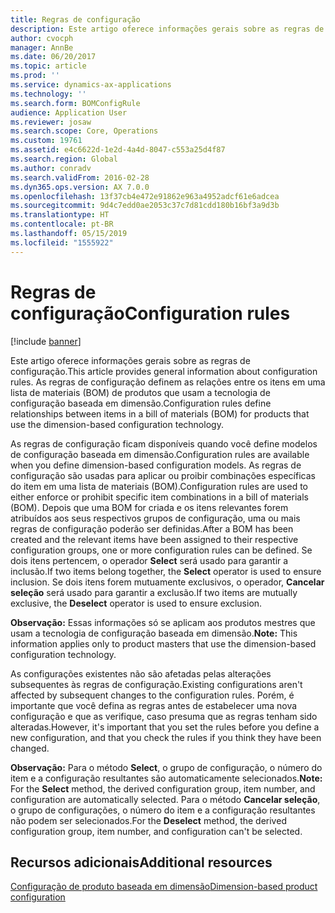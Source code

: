```yaml
---
title: Regras de configuração
description: Este artigo oferece informações gerais sobre as regras de configuração. As regras de configuração definem as relações entre os itens em uma lista de materiais (BOM) de produtos que usam a tecnologia de configuração baseada em dimensão.
author: cvocph
manager: AnnBe
ms.date: 06/20/2017
ms.topic: article
ms.prod: ''
ms.service: dynamics-ax-applications
ms.technology: ''
ms.search.form: BOMConfigRule
audience: Application User
ms.reviewer: josaw
ms.search.scope: Core, Operations
ms.custom: 19761
ms.assetid: e4c6622d-1e2d-4a4d-8047-c553a25d4f87
ms.search.region: Global
ms.author: conradv
ms.search.validFrom: 2016-02-28
ms.dyn365.ops.version: AX 7.0.0
ms.openlocfilehash: 13f37cb4e472e91862e963a4952adcf61e6adcea
ms.sourcegitcommit: 9d4c7edd0ae2053c37c7d81cdd180b16bf3a9d3b
ms.translationtype: HT
ms.contentlocale: pt-BR
ms.lasthandoff: 05/15/2019
ms.locfileid: "1555922"
---
```

# <a name="configuration-rules"></a><span data-ttu-id="606f2-104">Regras de configuração</span><span class="sxs-lookup"><span data-stu-id="606f2-104">Configuration rules</span></span>

[!include [banner](../includes/banner.md)]

<span data-ttu-id="606f2-105">Este artigo oferece informações gerais sobre as regras de configuração.</span><span class="sxs-lookup"><span data-stu-id="606f2-105">This article provides general information about configuration rules.</span></span> <span data-ttu-id="606f2-106">As regras de configuração definem as relações entre os itens em uma lista de materiais (BOM) de produtos que usam a tecnologia de configuração baseada em dimensão.</span><span class="sxs-lookup"><span data-stu-id="606f2-106">Configuration rules define relationships between items in a bill of materials (BOM) for products that use the dimension-based configuration technology.</span></span>

<span data-ttu-id="606f2-107">As regras de configuração ficam disponíveis quando você define modelos de configuração baseada em dimensão.</span><span class="sxs-lookup"><span data-stu-id="606f2-107">Configuration rules are available when you define dimension-based configuration models.</span></span> <span data-ttu-id="606f2-108">As regras de configuração são usadas para aplicar ou proibir combinações específicas do item em uma lista de materiais (BOM).</span><span class="sxs-lookup"><span data-stu-id="606f2-108">Configuration rules are used to either enforce or prohibit specific item combinations in a bill of materials (BOM).</span></span> <span data-ttu-id="606f2-109">Depois que uma BOM for criada e os itens relevantes forem atribuídos aos seus respectivos grupos de configuração, uma ou mais regras de configuração poderão ser definidas.</span><span class="sxs-lookup"><span data-stu-id="606f2-109">After a BOM has been created and the relevant items have been assigned to their respective configuration groups, one or more configuration rules can be defined.</span></span> <span data-ttu-id="606f2-110">Se dois itens pertencem, o operador **Select** será usado para garantir a inclusão.</span><span class="sxs-lookup"><span data-stu-id="606f2-110">If two items belong together, the **Select** operator is used to ensure inclusion.</span></span> <span data-ttu-id="606f2-111">Se dois itens forem mutuamente exclusivos, o operador, **Cancelar seleção** será usado para garantir a exclusão.</span><span class="sxs-lookup"><span data-stu-id="606f2-111">If two items are mutually exclusive, the **Deselect** operator is used to ensure exclusion.</span></span>  

<span data-ttu-id="606f2-112">**Observação:** Essas informações só se aplicam aos produtos mestres que usam a tecnologia de configuração baseada em dimensão.</span><span class="sxs-lookup"><span data-stu-id="606f2-112">**Note:** This information applies only to product masters that use the dimension-based configuration technology.</span></span>  

<span data-ttu-id="606f2-113">As configurações existentes não são afetadas pelas alterações subsequentes às regras de configuração.</span><span class="sxs-lookup"><span data-stu-id="606f2-113">Existing configurations aren't affected by subsequent changes to the configuration rules.</span></span> <span data-ttu-id="606f2-114">Porém, é importante que você defina as regras antes de estabelecer uma nova configuração e que as verifique, caso presuma que as regras tenham sido alteradas.</span><span class="sxs-lookup"><span data-stu-id="606f2-114">However, it's important that you set the rules before you define a new configuration, and that you check the rules if you think they have been changed.</span></span>  

<span data-ttu-id="606f2-115">**Observação:** Para o método **Select**, o grupo de configuração, o número do item e a configuração resultantes são automaticamente selecionados.</span><span class="sxs-lookup"><span data-stu-id="606f2-115">**Note:** For the **Select** method, the derived configuration group, item number, and configuration are automatically selected.</span></span> <span data-ttu-id="606f2-116">Para o método **Cancelar seleção**, o grupo de configurações, o número do item e a configuração resultantes não podem ser selecionados.</span><span class="sxs-lookup"><span data-stu-id="606f2-116">For the **Deselect** method, the derived configuration group, item number, and configuration can't be selected.</span></span>

<a name="additional-resources"></a><span data-ttu-id="606f2-117">Recursos adicionais</span><span class="sxs-lookup"><span data-stu-id="606f2-117">Additional resources</span></span>
--------

[<span data-ttu-id="606f2-118">Configuração de produto baseada em dimensão</span><span class="sxs-lookup"><span data-stu-id="606f2-118">Dimension-based product configuration</span></span>](dimension-based-product-configuration.md)



